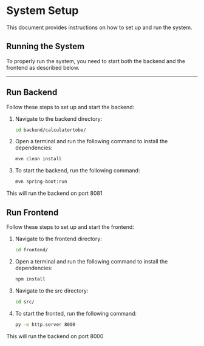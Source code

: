 # System Setup

This document provides instructions on how to set up and run the system.

## Running the System

To properly run the system, you need to start both the backend and the frontend as described below.

---

## Run Backend

Follow these steps to set up and start the backend:

1. Navigate to the backend directory:
   ```sh
   cd backend/calculatortobe/
2. Open a terminal and run the following command to install the dependencies:
   ```sh
   mvn clean install
3. To start the backend, run the following command:
   ```sh
   mvn spring-boot:run
This will run the backend on port 8081

## Run Frontend
Follow these steps to set up and start the frontend:

1. Navigate to the frontend directory:
   ```sh
   cd frontend/
2. Open a terminal and run the following command to install the dependencies:
   ```sh
   npm install
3. Navigate to the src directory:
   ```sh
   cd src/
4. To start the fronted, run the following command:
   ```sh
   py -m http.server 8000
This will run the backend on port 8000